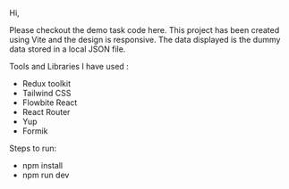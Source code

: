 Hi,

Please checkout the demo task code here. This project has been created using Vite and the design is responsive. The data displayed is the dummy data stored in a local JSON file.

Tools and Libraries I have used :

- Redux toolkit
- Tailwind CSS
- Flowbite React
- React Router
- Yup
- Formik

Steps to run:

- npm install
- npm run dev
